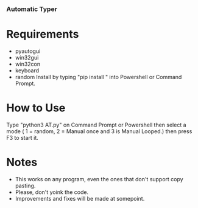 ### Automatic Typer
  
# Requirements

- pyautogui
- win32gui
- win32con
- keyboard
- random
Install by typing "pip install <package>" into Powershell or Command Prompt.

# How to Use

  Type "python3 AT.py" on Command Prompt or Powershell then select a mode ( 1 = random, 2 = Manual once and 3 is Manual Looped.) 
  then press F3 to start it.

# Notes

- This works on any program, even the ones that don't support copy pasting.
- Please, don't yoink the code. 
- Improvements and fixes will be made at somepoint.

